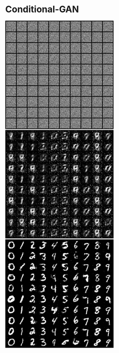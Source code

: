 # Conditional-GAN


![Alt text](/Samples/0.png?raw=true "Title")
![Alt text](/Samples/1000.png?raw=true "Title")
![Alt text](/Samples/33000.png?raw=true "Title")

